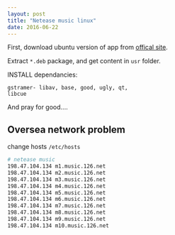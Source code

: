 ```yaml
---
layout: post
title: "Netease music linux"
date: 2016-06-22
---
```


First, download ubuntu version of app from [offical site](music.163.com).

Extract `*.deb` package, and get content in `usr` folder.

INSTALL dependancies:

	gstramer- libav, base, good, ugly, qt,
	libcue

And pray for good....

Oversea network problem
-------------

change hosts `/etc/hosts`

~~~bash
# netease music
198.47.104.134 m1.music.126.net
198.47.104.134 m2.music.126.net
198.47.104.134 m3.music.126.net
198.47.104.134 m4.music.126.net
198.47.104.134 m5.music.126.net
198.47.104.134 m6.music.126.net
198.47.104.134 m7.music.126.net
198.47.104.134 m8.music.126.net
198.47.104.134 m9.music.126.net
198.47.104.134 m10.music.126.net
~~~
